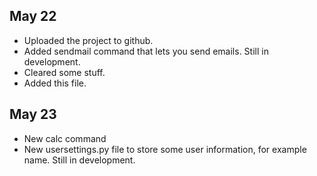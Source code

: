 May 22
------
- Uploaded the project to github.
- Added sendmail command that lets you send emails. Still in development.
- Cleared some stuff.
- Added this file.

May 23
------
- New calc command
- New usersettings.py file to store some user information, for example name. Still in development.
